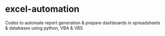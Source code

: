 # excel-automation
Codes to automate report generation &amp; prepare dashboards in spreadsheets &amp; databases using python, VBA &amp; VBS

